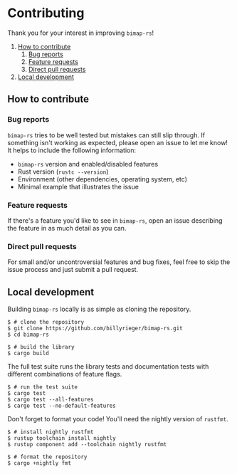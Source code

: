 # Contributing

Thank you for your interest in improving `bimap-rs`!

1. [How to contribute](#how-to-contribute)
    1. [Bug reports](#bug-reports)
    1. [Feature requests](#feature-requests)
    1. [Direct pull requests](#direct-pull-requests)
1. [Local development](#local-development)

## How to contribute

### Bug reports

`bimap-rs` tries to be well tested but mistakes can still slip through. If something isn't working
as expected, please open an issue to let me know! It helps to include the following information:

- `bimap-rs` version and enabled/disabled features
- Rust version (`rustc --version`)
- Environment (other dependencies, operating system, etc)
- Minimal example that illustrates the issue

### Feature requests

If there's a feature you'd like to see in `bimap-rs`, open an issue describing the feature in
as much detail as you can.

### Direct pull requests

For small and/or uncontroversial features and bug fixes, feel free to skip the issue process and
just submit a pull request.

## Local development

Building `bimap-rs` locally is as simple as cloning the repository.

```shell
$ # clone the repository
$ git clone https://github.com/billyrieger/bimap-rs.git
$ cd bimap-rs

$ # build the library
$ cargo build
```

The full test suite runs the library tests and documentation tests with different combinations of
feature flags.

```shell
$ # run the test suite
$ cargo test
$ cargo test --all-features
$ cargo test --no-default-features
```

Don't forget to format your code! You'll need the nightly version of `rustfmt`.

```shell
$ # install nightly rustfmt
$ rustup toolchain install nightly
$ rustup component add --toolchain nightly rustfmt

$ # format the repository
$ cargo +nightly fmt
```
